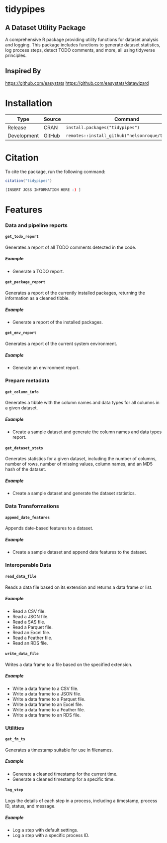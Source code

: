 # tidypipes
## A Dataset Utility Package

A comprehensive R package providing utility functions for dataset analysis and logging. This package includes functions to generate dataset statistics, log process steps, detect TODO comments, and more, all using tidyverse principles.

## Inspired By
https://github.com/easystats
https://github.com/easystats/datawizard

# Installation

| Type | Source | Command |
|----|----|----|
| Release | CRAN | `install.packages("tidypipes")` |
| Development | GitHub | `remotes::install_github("nelsonroque/tidypipes")` |

# Citation

To cite the package, run the following command:

``` r
citation("tidypipes")

[INSERT JOSS INFORMATION HERE :) ]
```

# Features

### Data and pipeline reports

#### `get_todo_report`

Generates a report of all TODO comments detected in the code.

##### Example

- Generate a TODO report.

#### `get_package_report`

Generates a report of the currently installed packages, returning the information as a cleaned tibble.

##### Example

- Generate a report of the installed packages.

#### `get_env_report`

Generates a report of the current system environment.

##### Example

- Generate an environment report.

### Prepare metadata

#### `get_column_info`

Generates a tibble with the column names and data types for all columns in a given dataset.

##### Example

- Create a sample dataset and generate the column names and data types report.

#### `get_dataset_stats`

Generates statistics for a given dataset, including the number of columns, number of rows, number of missing values, column names, and an MD5 hash of the dataset.

##### Example

- Create a sample dataset and generate the dataset statistics.

### Data Transformations

#### `append_date_features`

Appends date-based features to a dataset.

##### Example

- Create a sample dataset and append date features to the dataset.

### Interoperable Data

#### `read_data_file`

Reads a data file based on its extension and returns a data frame or list.

##### Example

- Read a CSV file.
- Read a JSON file.
- Read a SAS file.
- Read a Parquet file.
- Read an Excel file.
- Read a Feather file.
- Read an RDS file.

#### `write_data_file`

Writes a data frame to a file based on the specified extension.

##### Example

- Write a data frame to a CSV file.
- Write a data frame to a JSON file.
- Write a data frame to a Parquet file.
- Write a data frame to an Excel file.
- Write a data frame to a Feather file.
- Write a data frame to an RDS file.

### Utilities

#### `get_fn_ts`

Generates a timestamp suitable for use in filenames.

##### Example

- Generate a cleaned timestamp for the current time.
- Generate a cleaned timestamp for a specific time.

#### `log_step`

Logs the details of each step in a process, including a timestamp, process ID, status, and message.

##### Example

- Log a step with default settings.
- Log a step with a specific process ID.
